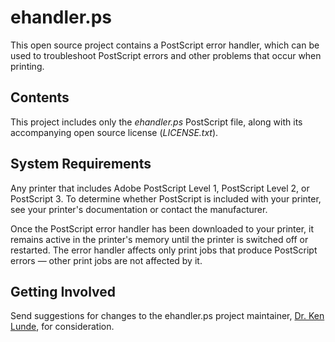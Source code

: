 # ehandler.ps

This open source project contains a PostScript error handler, which can be used to troubleshoot PostScript errors and other problems that occur when printing.

## Contents

This project includes only the *ehandler.ps* PostScript file, along with its accompanying open source license (*LICENSE.txt*).

## System Requirements

Any printer that includes Adobe PostScript Level 1, PostScript Level 2, or PostScript 3. To determine whether PostScript is included with your printer, see your printer's documentation or contact the manufacturer.

Once the PostScript error handler has been downloaded to your printer, it remains active in the printer's memory until the printer is switched off or restarted. The error handler affects only print jobs that produce PostScript errors &mdash; other print jobs are not affected by it.

## Getting Involved

Send suggestions for changes to the ehandler.ps project maintainer, [Dr. Ken Lunde](mailto:lunde@adobe.com?subject=[GitHub]%20ehandler.ps), for consideration.
